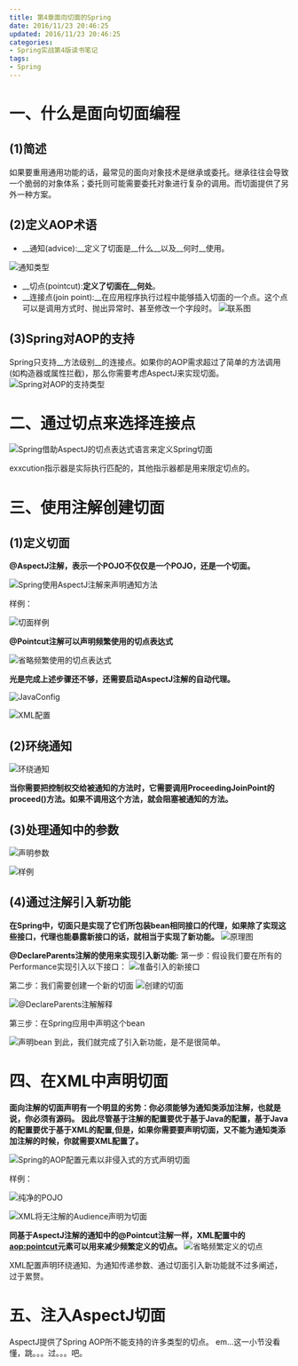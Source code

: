```yaml
---
title: 第4章面向切面的Spring
date: 2016/11/23 20:46:25
updated: 2016/11/23 20:46:25
categories:
- Spring实战第4版读书笔记
tags:
- Spring
---
```

# 一、什么是面向切面编程

## (1)简述
如果要重用通用功能的话，最常见的面向对象技术是继承或委托。继承往往会导致一个脆弱的对象体系；委托则可能需要委托对象进行复杂的调用。而切面提供了另外一种方案。

## (2)定义AOP术语
* __通知(advice):__定义了切面是__什么__以及__何时__使用。

![通知类型](http://upload-images.jianshu.io/upload_images/3828003-4ca159200bd2ef47.png?imageMogr2/auto-orient/strip%7CimageView2/2/w/1240)

* __切点(pointcut):__定义了切面在__何处__。
* __连接点(join point):__在应用程序执行过程中能够插入切面的一个点。这个点可以是调用方式时、抛出异常时、甚至修改一个字段时。
![联系图](http://upload-images.jianshu.io/upload_images/3828003-59ae2d1bbf0b0f4f.png?imageMogr2/auto-orient/strip%7CimageView2/2/w/1240)

## (3)Spring对AOP的支持
Spring只支持__方法级别__的连接点。如果你的AOP需求超过了简单的方法调用(如构造器或属性拦截)，那么你需要考虑AspectJ来实现切面。
![Spring对AOP的支持类型](http://upload-images.jianshu.io/upload_images/3828003-01fc09e75f492e5e.png?imageMogr2/auto-orient/strip%7CimageView2/2/w/1240)

# 二、通过切点来选择连接点
![Spring借助AspectJ的切点表达式语言来定义Spring切面](http://upload-images.jianshu.io/upload_images/3828003-00888045047903b9.png?imageMogr2/auto-orient/strip%7CimageView2/2/w/1240)

exxcution指示器是实际执行匹配的，其他指示器都是用来限定切点的。

# 三、使用注解创建切面

## (1)定义切面
__@AspectJ注解，表示一个POJO不仅仅是一个POJO，还是一个切面。__

![Spring使用AspectJ注解来声明通知方法](http://upload-images.jianshu.io/upload_images/3828003-01c45864d71a8963.png?imageMogr2/auto-orient/strip%7CimageView2/2/w/1240)

样例：

![切面样例](http://upload-images.jianshu.io/upload_images/3828003-7cbe28c2d2e42327.png?imageMogr2/auto-orient/strip%7CimageView2/2/w/1240)

__@Pointcut注解可以声明频繁使用的切点表达式__

![省略频繁使用的切点表达式](http://upload-images.jianshu.io/upload_images/3828003-a78f1c16ac5b417d.png?imageMogr2/auto-orient/strip%7CimageView2/2/w/1240)

__光是完成上述步骤还不够，还需要启动AspectJ注解的自动代理。__

![JavaConfig](http://upload-images.jianshu.io/upload_images/3828003-e8b59c3ea35c26d5.png?imageMogr2/auto-orient/strip%7CimageView2/2/w/1240)

![XML配置](http://upload-images.jianshu.io/upload_images/3828003-fb95aec402a73e1a.png?imageMogr2/auto-orient/strip%7CimageView2/2/w/1240)

## (2)环绕通知
![环绕通知](http://upload-images.jianshu.io/upload_images/3828003-ef738c4def743a0f.png?imageMogr2/auto-orient/strip%7CimageView2/2/w/1240)

__当你需要把控制权交给被通知的方法时，它需要调用ProceedingJoinPoint的proceed()方法。如果不调用这个方法，就会阻塞被通知的方法。__

## (3)处理通知中的参数
![声明参数](http://upload-images.jianshu.io/upload_images/3828003-f1593074872e4ac1.png?imageMogr2/auto-orient/strip%7CimageView2/2/w/1240)

![样例](http://upload-images.jianshu.io/upload_images/3828003-77353f49644e1b8d.png?imageMogr2/auto-orient/strip%7CimageView2/2/w/1240)

## (4)通过注解引入新功能
__在Spring中，切面只是实现了它们所包装bean相同接口的代理，如果除了实现这些接口，代理也能暴露新接口的话，就相当于实现了新功能。__
![原理图](http://upload-images.jianshu.io/upload_images/3828003-c9f3e618b34b4c78.png?imageMogr2/auto-orient/strip%7CimageView2/2/w/1240)

__@DeclareParents注解的使用来实现引入新功能:__
第一步：假设我们要在所有的Performance实现引入以下接口：
![准备引入的新接口](http://upload-images.jianshu.io/upload_images/3828003-7cbb7fad149bbca9.png?imageMogr2/auto-orient/strip%7CimageView2/2/w/1240)

第二步：我们需要创建一个新的切面
![创建的切面](http://upload-images.jianshu.io/upload_images/3828003-4bc0596b73d4d3e4.png?imageMogr2/auto-orient/strip%7CimageView2/2/w/1240)

![@DeclareParents注解解释](http://upload-images.jianshu.io/upload_images/3828003-e901055a0af68a0b.png?imageMogr2/auto-orient/strip%7CimageView2/2/w/1240)

第三步：在Spring应用中声明这个bean

![声明bean](http://upload-images.jianshu.io/upload_images/3828003-206f07876486ba22.png?imageMogr2/auto-orient/strip%7CimageView2/2/w/1240)
到此，我们就完成了引入新功能，是不是很简单。

# 四、在XML中声明切面
__面向注解的切面声明有一个明显的劣势：你必须能够为通知类添加注解，也就是说，你必须有源码。__
__因此尽管基于注解的配置要优于基于Java的配置，基于Java的配置要优于基于XML的配置,但是，如果你需要要声明切面，又不能为通知类添加注解的时候，你就需要XML配置了。__

![Spring的AOP配置元素以非侵入式的方式声明切面](http://upload-images.jianshu.io/upload_images/3828003-afef47bb2de4ea50.png?imageMogr2/auto-orient/strip%7CimageView2/2/w/1240)

样例：


![纯净的POJO](http://upload-images.jianshu.io/upload_images/3828003-6d7b30e272cd9052.png?imageMogr2/auto-orient/strip%7CimageView2/2/w/1240)


![XML将无注解的Audience声明为切面](http://upload-images.jianshu.io/upload_images/3828003-b0994618bb791938.png?imageMogr2/auto-orient/strip%7CimageView2/2/w/1240)

__同基于AspectJ注解的通知中的@Pointcut注解一样，XML配置中的<aop:pointcut>元素可以用来减少频繁定义的切点。__
![省略频繁定义的切点](http://upload-images.jianshu.io/upload_images/3828003-4eaf66833ea5b77a.png?imageMogr2/auto-orient/strip%7CimageView2/2/w/1240)

XML配置声明环绕通知、为通知传递参数、通过切面引入新功能就不过多阐述，过于累赘。

# 五、注入AspectJ切面
AspectJ提供了Spring AOP所不能支持的许多类型的切点。
em...这一小节没看懂，跳。。。过。。。吧。
